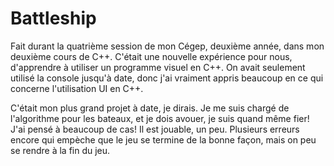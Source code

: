 Battleship
==========

Fait durant la quatrième session de mon Cégep, deuxième année, dans mon deuxième cours de C++.
C'était une nouvelle expérience pour nous, d'apprendre à utiliser un programme visuel en C++.
On avait seulement utilisé la console jusqu'à date, donc j'ai vraiment appris beaucoup en ce qui concerne
l'utilisation UI en C++.

C'était mon plus grand projet à date, je dirais. Je me suis chargé de l'algorithme pour les bateaux, et je dois avouer, je suis quand même fier! J'ai pensé à beaucoup de cas!
Il est jouable, un peu. Plusieurs erreurs encore qui empèche que le jeu se termine de la bonne façon, mais
on peu se rendre à la fin du jeu.
